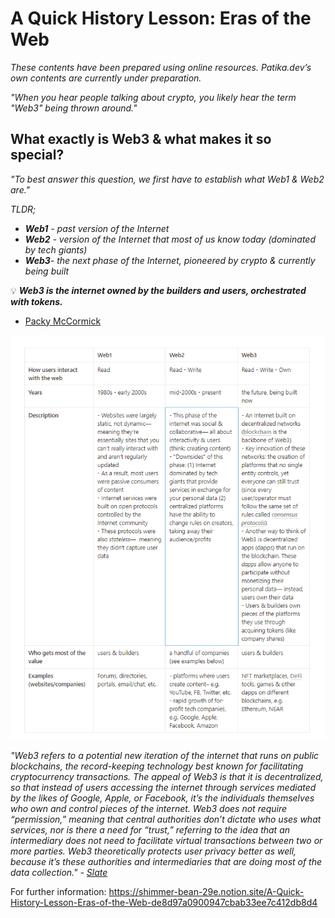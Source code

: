 # A Quick History Lesson: Eras of the Web

_These contents have been prepared using online resources. Patika.dev’s own contents are currently under preparation._

_"When you hear people talking about crypto, you likely hear the term "Web3" being thrown around."_

## **What exactly is Web3 & what makes it so special?**

_"To best answer this question, we first have to establish what Web1 & Web2 are."_

_TLDR;_

- _**Web1** - past version of the Internet_
- _**Web2** - version of the Internet that most of us know today (dominated by tech giants)_
- _**Web3**- the next phase of the Internet, pioneered by crypto & currently being built_

💡 _**Web3 is the internet owned by the builders and users, orchestrated with tokens.**_
- [Packy McCormick](https://twitter.com/packyM)

![images](https://raw.githubusercontent.com/Kodluyoruz/taskforce/main/Web3/quickHistoryLessonErasoftheWeb/figures/quickhistorylesson.PNG)

_"Web3 refers to a potential new iteration of the internet that runs on public blockchains, the record-keeping technology best known for facilitating cryptocurrency transactions. The appeal of Web3 is that it is decentralized, so that instead of users accessing the internet through services mediated by the likes of Google, Apple, or Facebook, it’s the individuals themselves who own and control pieces of the internet. Web3 does not require “permission,” meaning that central authorities don’t dictate who uses what services, nor is there a need for “trust,” referring to the idea that an intermediary does not need to facilitate virtual transactions between two or more parties. Web3 theoretically protects user privacy better as well, because it’s these authorities and intermediaries that are doing most of the data collection." - [Slate](https://slate.com/technology/2021/11/web3-explained-crypto-nfts-bored-apes.html)_

For further information: https://shimmer-bean-29e.notion.site/A-Quick-History-Lesson-Eras-of-the-Web-de8d97a0900947cbab33ee7c412db8d4
